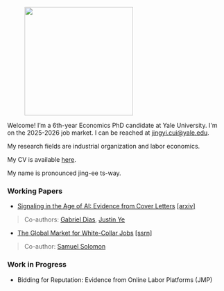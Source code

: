 
<figure>
  <img src="images/portrait.jpg" width="250" >
</figure>


Welcome! I’m a 6th-year Economics PhD candidate at Yale University. I'm on the 2025-2026 job market. I can be reached at jingyi.cui@yale.edu.

My research fields are industrial organization and labor economics. 

My CV is available [here](/Jingyi_Cui_CV_202506.pdf). 

My name is pronounced jing-ee ts-way.

### Working Papers

* [Signaling in the Age of AI: Evidence from Cover Letters](/Signaling_AI_Cui_Dias_Ye.pdf) [[arxiv]](https://arxiv.org/abs/2509.25054)
> Co-authors: [Gabriel Dias](https://economics.yale.edu/people/gabriel-dias-santamarina), [Justin Ye](https://economics.yale.edu/people/justin-ye)  

* [The Global Market for White-Collar Jobs](/CuiSolomonWhiteCollarGlobalization.pdf) [[ssrn]](https://papers.ssrn.com/sol3/papers.cfm?abstract_id=4942498)
> Co-author: [Samuel Solomon](https://www.samuelmsolomon.com/)


### Work in Progress

* Bidding for Reputation: Evidence from Online Labor Platforms (JMP)






